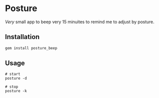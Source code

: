 # Posture

*Very* small app to beep very 15 minuites to remind me to adjust by posture.

## Installation

```ruby
gem install posture_beep
```

## Usage

```
# start
posture -d

# stop
posture -k
```

